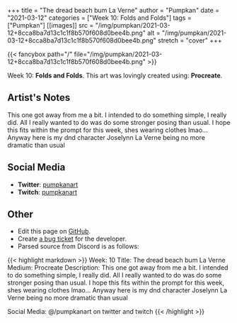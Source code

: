+++
title =       "The dread beach bum La Verne"
author =      "Pumpkan"
date =        "2021-03-12"
categories =  ["Week 10: Folds and Folds"]
tags =        ["Pumpkan"]
[[images]]
                      src = "/img/pumpkan/2021-03-12+8cca8ba7d13c1c1f8b570f608d0bee4b.png"
                      alt = "/img/pumpkan/2021-03-12+8cca8ba7d13c1c1f8b570f608d0bee4b.png"
                      stretch = "cover"
+++


{{< fancybox path="/" file="/img/pumpkan/2021-03-12+8cca8ba7d13c1c1f8b570f608d0bee4b.png" >}}


Week 10: **Folds and Folds**. This art was lovingly created using: **Procreate**.

## Artist's Notes

This one got away from me a bit. I intended to do something simple, I really did. All I really wanted to do was do some stronger posing than usual. I hope this fits within the prompt for this week, shes wearing clothes lmao...
Anyway here is my dnd character Joselynn La Verne being no more dramatic than usual

## Social Media

- **Twitter**: [pumpkanart]()
- **Twitch**: [pumpkanart]()


## Other

- Edit this page on [GitHub](https://github.com/teaminkling/web-refresh/edit/main/blog/content/blog/pumpkan-week-10-104e.md).
- Create [a bug ticket](https://github.com/teaminkling/web-refresh/issues/new?assignees=&labels=bug&template=problem-report.md&title=) for the developer.
- Parsed source from Discord is as follows:

{{< highlight markdown >}}
Week: 10
Title:  The dread beach bum La Verne 
Medium: Procreate
Description: This one got away from me a bit. I intended to do something simple, I really did. All I really wanted to do was do some stronger posing than usual. I hope this fits within the prompt for this week, shes wearing clothes lmao...
Anyway here is my dnd character Joselynn La Verne being no more dramatic than usual 

Social Media: @/pumpkanart on twitter and twitch
{{< /highlight >}}